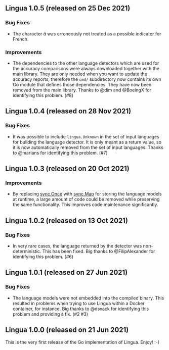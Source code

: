 ## Lingua 1.0.5 (released on 25 Dec 2021)

### Bug Fixes

- The character *â* was erroneously not treated as a possible indicator
  for French.

### Improvements

- The dependencies to the other language detectors which are used for
  the accuracy comparisons were always downloaded together with the main
  library. They are only needed when you want to update the accuracy reports,
  therefore the `cmd/` subdirectory now contains its own Go module that defines
  those dependencies. They have now been removed from the main library.
  Thanks to @dim and @BoeingX for identifying this problem. (#8)

## Lingua 1.0.4 (released on 28 Nov 2021)

### Bug Fixes

- It was possible to include `lingua.Unknown` in the set of input languages
  for building the language detector. It is only meant as a return value,
  so it is now automatically removed from the set of input languages.
  Thanks to @marians for identifying this problem. (#7)

## Lingua 1.0.3 (released on 20 Oct 2021)

### Improvements

- By replacing [sync.Once](https://pkg.go.dev/sync#Once) with 
  [sync.Map](https://pkg.go.dev/sync#Map) for storing the language models
  at runtime, a large amount of code could be removed while preserving 
  the same functionality. This improves code maintenance significantly.

## Lingua 1.0.2 (released on 13 Oct 2021)

### Bug Fixes

- In very rare cases, the language returned by the detector was non-deterministic.
  This has been fixed. Big thanks to @FilipAlexander for identifying this problem. (#6)

## Lingua 1.0.1 (released on 27 Jun 2021)

### Bug Fixes

- The language models were not embedded into the compiled binary. 
  This resulted in problems when trying to use Lingua within a Docker container, 
  for instance. Big thanks to @dsxack for identifying this problem and providing a fix. (#2 #3)

## Lingua 1.0.0 (released on 21 Jun 2021)

This is the very first release of the Go implementation of Lingua. Enjoy! :-)
